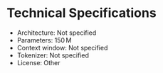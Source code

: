 # Technical Specifications

- Architecture: Not specified
- Parameters: 150 M
- Context window: Not specified
- Tokenizer: Not specified
- License: Other